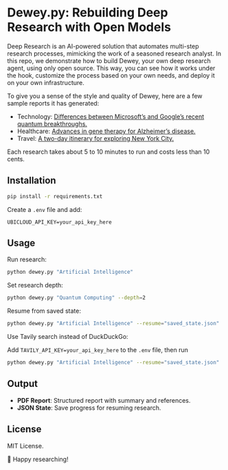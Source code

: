 # Dewey.py: Rebuilding Deep Research with Open Models

Deep Research is an AI-powered solution that automates multi-step research processes, mimicking the work of a seasoned research analyst.
In this repo, we demonstrate how to build Dewey, your own deep research agent, using only open source.
This way, you can see how it works under the hook, customize the process based on your own needs, and deploy it on your own infrastructure.

To give you a sense of the style and quality of Dewey, here are a few sample reports it has generated:

- Technology: [Differences between Microsoft’s and Google’s recent quantum breakthroughs.](https://drive.google.com/file/d/1Pjvcv-I9xhdmnN-qf9PzFaWPxh3m8C9b/view?usp=sharing)
- Healthcare: [Advances in gene therapy for Alzheimer’s disease.](https://drive.google.com/file/d/1BS9Z2WchFwqXF40Rb7hubZrz-okeaqrD/view?usp=sharing)
- Travel: [A two-day itinerary for exploring New York City.](https://drive.google.com/file/d/1YuJeHm5VYmzD8tXWxULgZO8m4reYILwR/view?usp=share_link)

Each research takes about 5 to 10 minutes to run and costs less than 10 cents.

## Installation

```bash
pip install -r requirements.txt
```

Create a `.env` file and add:

```
UBICLOUD_API_KEY=your_api_key_here
```

## Usage

Run research:

```bash
python dewey.py "Artificial Intelligence"
```

Set research depth:

```bash
python dewey.py "Quantum Computing" --depth=2
```

Resume from saved state:

```bash
python dewey.py "Artificial Intelligence" --resume="saved_state.json"
```

Use Tavily search instead of DuckDuckGo:

Add `TAVILY_API_KEY=your_api_key_here` to the `.env` file, then run

```bash
python dewey.py "Artificial Intelligence" --resume="saved_state.json"
```

## Output

- **PDF Report**: Structured report with summary and references.
- **JSON State**: Save progress for resuming research.

## License

MIT License.

🚀 Happy researching!